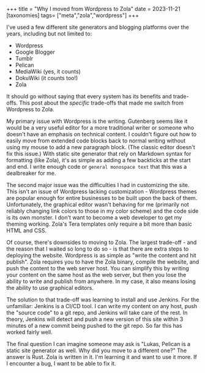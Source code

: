 +++
title = "Why I moved from Wordpress to Zola"
date = 2023-11-21
[taxonomies]
tags= ["meta","zola","wordpress"]
+++

I've used a few different site generators and blogging platforms over the years, including but not limited to:
- Wordpress
- Google Blogger 
- Tumblr
- Pelican
- MediaWiki (yes, it counts)
- DokuWiki (it counts too!)
- Zola

It should go without saying that every system has its benefits and trade-offs. 
This post about the *specific* trade-offs that made me switch from Wordpress to Zola. 

My primary issue with Wordpress is the writing. 
Gutenberg seems like it would be a very useful editor for a more traditional writer or someone who doesn't have an emphasis on technical content.
I couldn't figure out how to easily move from extended code blocks back to normal writing without using my mouse to add a new paragraph block.
(The classic editor doesn't fix this issue.)
With static site generator that rely on Markdown syntax for formatting (like Zola), it's as simple as adding a few backticks at the start and end.
I write enough code or `general monospace text` that this was a dealbreaker for me.

The second major issue was the difficulties I had in customizing the site. 
This isn't an issue of Wordpress lacking customization - Wordpress themes are popular enough for entire businesses to be built upon the back of them.
Unfortunately, the graphical editor wasn't behaving for me (primarily not reliably changing link colors to those in my color scheme) and the code side is its own monster.
I don't want to become a web developer to get my theming working.
Zola's Tera templates only require a bit more than basic HTML and CSS.

Of course, there's downsides to moving to Zola. 
The largest trade-off - and the reason that I waited so long to do so - is that there are extra steps to deploying the website. 
Wordpress is as simple as "write the content and hit publish". 
Zola requires you to have the Zola binary, compile the website, and push the content to the web server host. 
You can simplify this by writing your content on the same host as the web server, but then you lose the ability to write and publish from anywhere. 
In my case, it also means losing the ability to use graphical editors. 

The solution to that trade-off was learning to install and use Jenkins.
For the unfamiliar: Jenkins is a CI/CD tool. 
I can write my content on any host, push the "source code" to a git repo, and Jenkins will take care of the rest.
In theory, Jenkins will detect and push a new version of this site within 3 minutes of a new commit being pushed to the git repo.
So far this has worked fairly well.

The final question I can imagine someone may ask is "Lukas, Pelican is a static site generator as well. Why did you move to a different one?"
The answer is Rust. 
Zola is written in it.
I'm learning it and want to use it more.
If I encounter a bug, I want to be able to fix it.
